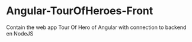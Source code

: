 # Angular-TourOfHeroes-Front
Contain the web app Tour Of Hero of Angular with connection to backend en NodeJS
